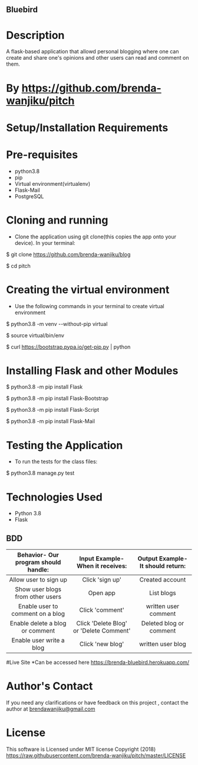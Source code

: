 ## Bluebird

# Description
A flask-based application that allowd personal blogging where one can create and share one's opinions and other users can read and comment on them.

# By https://github.com/brenda-wanjiku/pitch

# Setup/Installation Requirements
# Pre-requisites
* python3.8
* pip
* Virtual environment(virtualenv)
* Flask-Mail
* PostgreSQL

# Cloning and running
* Clone the application using git clone(this copies the app onto your device). In your   terminal:

$ git clone https://github.com/brenda-wanjiku/blog

$ cd pitch

# Creating the virtual environment
* Use the following commands in your terminal to create virtual environment

$ python3.8 -m venv --without-pip virtual

$ source virtual/bin/env

$ curl https://bootstrap.pypa.io/get-pip.py | python

# Installing Flask and other Modules
$ python3.8 -m pip install Flask

$ python3.8 -m pip install Flask-Bootstrap

$ python3.8 -m pip install Flask-Script

$ python3.8 -m pip install Flask-Mail

# Testing the Application
* To run the tests for the class files:

$ python3.8 manage.py test

# Technologies Used
* Python 3.8
* Flask

## BDD
| Behavior- Our program should handle: | Input Example- When it receives: | Output Example- It should return: |
| :-------------: | :-------------: | :-------------: |
| Allow user to sign up | Click 'sign up'  | Created account |
| Show user blogs from other users | Open app | List blogs |
| Enable user to comment on a blog | Click 'comment' | written user comment |
| Enable delete a blog or comment | Click 'Delete Blog' or 'Delete Comment' | Deleted blog or comment |
| Enable user write a blog | Click 'new blog' | written user blog |

#Live Site
*Can be accessed here https://brenda-bluebird.herokuapp.com/

# Author's Contact
If you need any clarifications or have feedback on this project , contact the author at brendawanjiku@gmail.com

# License
This software is Licensed under MIT license Copyright (2018) https://raw.githubusercontent.com/brenda-wanjiku/pitch/master/LICENSE
